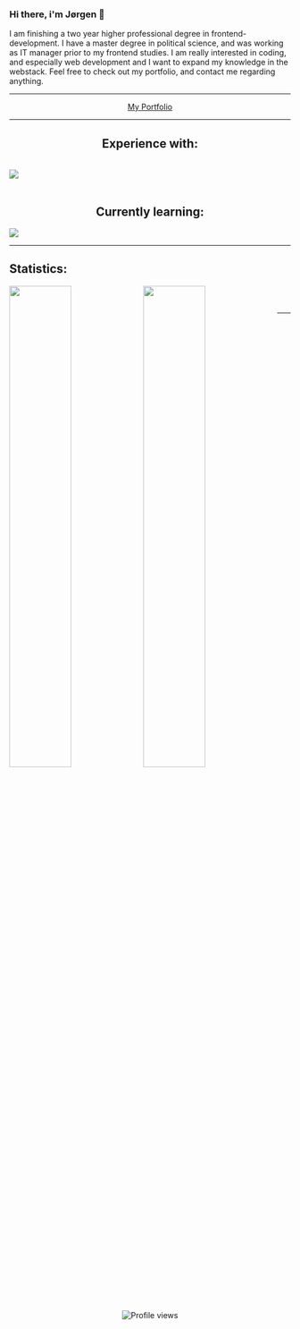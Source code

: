 ### Hi there, i'm Jørgen 👋

I am finishing a two year higher professional degree in frontend-development. I have a master degree in political science, and was working as IT manager prior to my frontend studies. I am really interested in coding, and especially web development and I want to expand my knowledge in the webstack. Feel free to check out my portfolio, and contact me regarding anything.   

<hr>

<p align="center"><a href="https://singular-narwhal-a905a6.netlify.app/">My Portfolio</a></p>
<hr>

<div>
  <h2 align="center">Experience with:</h2>
      <br>
    <a href="https://skillicons.dev">
      <img src="https://skillicons.dev/icons?i=html,css,js,python,github,ps,netlify,vscode,figma" />
    </a>
    <br>
    <br>
    <h2 align="center">Currently learning:</h2>
     <img src="https://skillicons.dev/icons?i=react,nextjs" />
</div>
<hr>

<h2>Statistics:</h2>
<div>
 <img class="img" align="left" width="47%" src="https://github-readme-stats.vercel.app/api?username=Jorgen-S-Engh&show_icons=true&theme=dracula" />
 <img class="img" align="left" width="47%" src="https://github-readme-stats.vercel.app/api/top-langs/?username=Jorgen-S-Engh&theme=dracula&layout=compact" />
</div>
<br>
<br>
<hr>

<div align="center">
  
![Profile views](https://gpvc.arturio.dev/Jorgen-S-Engh)  
  
</div>

